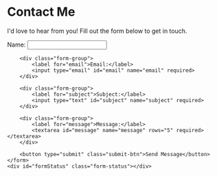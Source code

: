 # Contact Me

I'd love to hear from you! Fill out the form below to get in touch.

<div class="contact-form">
    <form id="contactForm" onsubmit="return handleSubmit(event)">
        <div class="form-group">
            <label for="name">Name:</label>
            <input type="text" id="name" name="name" required>
        </div>
        
        <div class="form-group">
            <label for="email">Email:</label>
            <input type="email" id="email" name="email" required>
        </div>
        
        <div class="form-group">
            <label for="subject">Subject:</label>
            <input type="text" id="subject" name="subject" required>
        </div>
        
        <div class="form-group">
            <label for="message">Message:</label>
            <textarea id="message" name="message" rows="5" required></textarea>
        </div>
        
        <button type="submit" class="submit-btn">Send Message</button>
    </form>
    <div id="formStatus" class="form-status"></div>
</div> 